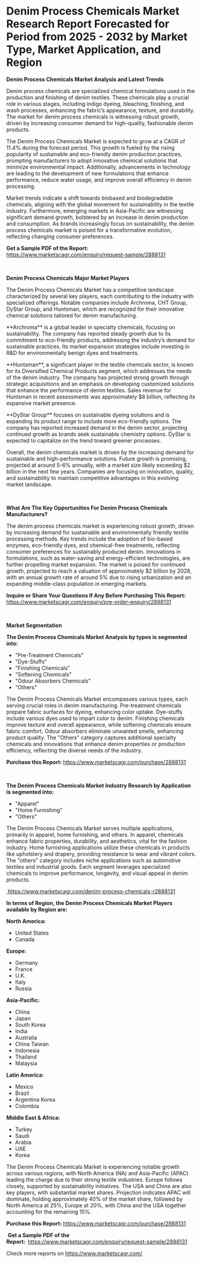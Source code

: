 <p><h1>Denim Process Chemicals Market Research Report Forecasted for Period from 2025 -  2032 by Market Type, Market Application, and Region</h1></p><p><strong>Denim Process Chemicals Market Analysis and Latest Trends</strong></p>
<p><p>Denim process chemicals are specialized chemical formulations used in the production and finishing of denim textiles. These chemicals play a crucial role in various stages, including indigo dyeing, bleaching, finishing, and wash processes, enhancing the fabric’s appearance, texture, and durability. The market for denim process chemicals is witnessing robust growth, driven by increasing consumer demand for high-quality, fashionable denim products.</p><p>The Denim Process Chemicals Market is expected to grow at a CAGR of 11.4% during the forecast period. This growth is fueled by the rising popularity of sustainable and eco-friendly denim production practices, prompting manufacturers to adopt innovative chemical solutions that minimize environmental impact. Additionally, advancements in technology are leading to the development of new formulations that enhance performance, reduce water usage, and improve overall efficiency in denim processing.</p><p>Market trends indicate a shift towards biobased and biodegradable chemicals, aligning with the global movement for sustainability in the textile industry. Furthermore, emerging markets in Asia-Pacific are witnessing significant demand growth, bolstered by an increase in denim production and consumption. As brands increasingly focus on sustainability, the denim process chemicals market is poised for a transformative evolution, reflecting changing consumer preferences.</p></p>
<p><strong>Get a Sample PDF of the Report:&nbsp;</strong> <a href="https://www.marketscagr.com/enquiry/request-sample/2888131?utm_campaign=2465&utm_medium=2&utm_source=Github&utm_content=ia&utm_term=14032025&utm_id=denim-process-chemicals">https://www.marketscagr.com/enquiry/request-sample/2888131</a></p>
<p>&nbsp;</p>
<p><strong>Denim Process Chemicals Major Market Players</strong></p>
<p><p>The Denim Process Chemicals Market has a competitive landscape characterized by several key players, each contributing to the industry with specialized offerings. Notable companies include Archroma, CHT Group, DyStar Group, and Huntsman, which are recognized for their innovative chemical solutions tailored for denim manufacturing. </p><p>**Archroma** is a global leader in specialty chemicals, focusing on sustainability. The company has reported steady growth due to its commitment to eco-friendly products, addressing the industry’s demand for sustainable practices. Its market expansion strategies include investing in R&D for environmentally benign dyes and treatments.</p><p>**Huntsman**, a significant player in the textile chemicals sector, is known for its Diversified Chemical Products segment, which addresses the needs of the denim industry. The company has projected strong growth through strategic acquisitions and an emphasis on developing customized solutions that enhance the performance of denim textiles. Sales revenue for Huntsman in recent assessments was approximately $8 billion, reflecting its expansive market presence.</p><p>**DyStar Group** focuses on sustainable dyeing solutions and is expanding its product range to include more eco-friendly options. The company has reported increased demand in the denim sector, projecting continued growth as brands seek sustainable chemistry options. DyStar is expected to capitalize on the trend toward greener processes.</p><p>Overall, the denim chemicals market is driven by the increasing demand for sustainable and high-performance solutions. Future growth is promising, projected at around 5-6% annually, with a market size likely exceeding $2 billion in the next few years. Companies are focusing on innovation, quality, and sustainability to maintain competitive advantages in this evolving market landscape.</p></p>
<p>&nbsp;</p>
<p><strong>What Are The Key Opportunities For Denim Process Chemicals Manufacturers?</strong></p>
<p><p>The denim process chemicals market is experiencing robust growth, driven by increasing demand for sustainable and environmentally friendly textile processing methods. Key trends include the adoption of bio-based enzymes, eco-friendly dyes, and chemical-free treatments, reflecting consumer preferences for sustainably produced denim. Innovations in formulations, such as water-saving and energy-efficient technologies, are further propelling market expansion. The market is poised for continued growth, projected to reach a valuation of approximately $2 billion by 2028, with an annual growth rate of around 5% due to rising urbanization and an expanding middle-class population in emerging markets.</p></p>
<p><strong>Inquire or Share Your Questions If Any Before Purchasing This Report:</strong> <a href="https://www.marketscagr.com/enquiry/pre-order-enquiry/2888131?utm_campaign=2465&utm_medium=2&utm_source=Github&utm_content=ia&utm_term=14032025&utm_id=denim-process-chemicals">https://www.marketscagr.com/enquiry/pre-order-enquiry/2888131</a></p>
<p>&nbsp;</p>
<p><strong>Market Segmentation</strong></p>
<p><strong>The Denim Process Chemicals Market Analysis by types is segmented into:</strong></p>
<p><ul><li>"Pre-Treatment Chemicals"</li><li>"Dye-Stuffs"</li><li>"Finishing Chemicals"</li><li>"Softening Chemicals"</li><li>"Odour Absorbers Chemicals"</li><li>"Others"</li></ul></p>
<p><p>The Denim Process Chemicals Market encompasses various types, each serving crucial roles in denim manufacturing. Pre-treatment chemicals prepare fabric surfaces for dyeing, enhancing color uptake. Dye-stuffs include various dyes used to impart color to denim. Finishing chemicals improve texture and overall appearance, while softening chemicals ensure fabric comfort. Odour absorbers eliminate unwanted smells, enhancing product quality. The "Others" category captures additional specialty chemicals and innovations that enhance denim properties or production efficiency, reflecting the diverse needs of the industry.</p></p>
<p><strong>Purchase this Report:&nbsp;</strong><a href="https://www.marketscagr.com/purchase/2888131?utm_campaign=2465&utm_medium=2&utm_source=Github&utm_content=ia&utm_term=14032025&utm_id=denim-process-chemicals">https://www.marketscagr.com/purchase/2888131</a></p>
<p>&nbsp;</p>
<p><strong>The Denim Process Chemicals Market Industry Research by Application is segmented into:</strong></p>
<p><ul><li>"Apparel"</li><li>"Home Furnishing"</li><li>"Others"</li></ul></p>
<p><p>The Denim Process Chemicals Market serves multiple applications, primarily in apparel, home furnishing, and others. In apparel, chemicals enhance fabric properties, durability, and aesthetics, vital for the fashion industry. Home furnishing applications utilize these chemicals in products like upholstery and drapery, providing resistance to wear and vibrant colors. The "others" category includes niche applications such as automotive textiles and industrial goods. Each segment leverages specialized chemicals to improve performance, longevity, and visual appeal in denim products.</p></p>
<p><a href="https://www.marketscagr.com/denim-process-chemicals-r2888131?utm_campaign=2465&utm_medium=2&utm_source=Github&utm_content=ia&utm_term=14032025&utm_id=denim-process-chemicals">&nbsp;https://www.marketscagr.com/denim-process-chemicals-r2888131</a></p>
<p><strong>In terms of Region, the Denim Process Chemicals Market Players available by Region are:</strong></p>
<p>
    <p> <strong> North America: </strong>
        <ul>
            <li>United States</li>
            <li>Canada</li>
        </ul>
        </p> 
    <p> <strong> Europe: </strong>
        <ul>
            <li>Germany</li>
            <li>France</li>
            <li>U.K.</li>
            <li>Italy</li>
            <li>Russia</li>
        </ul>
        </p> 
    <p> <strong> Asia-Pacific: </strong>
        <ul>
            <li>China</li>
            <li>Japan</li>
            <li>South Korea</li>
            <li>India</li>
            <li>Australia</li>
            <li>China Taiwan</li>
            <li>Indonesia</li>
            <li>Thailand</li>
            <li>Malaysia</li>
        </ul>
        </p> 
    <p> <strong> Latin America: </strong>
        <ul>
            <li>Mexico</li>
            <li>Brazil</li>
            <li>Argentina Korea</li>
            <li>Colombia</li>
        </ul>
        </p> 
    <p> <strong> Middle East & Africa: </strong>
        <ul>
            <li>Turkey</li>
            <li>Saudi</li>
            <li>Arabia</li>
            <li>UAE</li>
            <li>Korea</li>
        </ul>
    </p>
    </p>
<p><p>The Denim Process Chemicals Market is experiencing notable growth across various regions, with North America (NA) and Asia-Pacific (APAC) leading the charge due to their strong textile industries. Europe follows closely, supported by sustainability initiatives. The USA and China are also key players, with substantial market shares. Projection indicates APAC will dominate, holding approximately 40% of the market share, followed by North America at 25%, Europe at 20%, with China and the USA together accounting for the remaining 15%.</p></p>
<p><strong>Purchase this Report: </strong><a href="https://www.marketscagr.com/purchase/2888131?utm_campaign=2465&utm_medium=2&utm_source=Github&utm_content=ia&utm_term=14032025&utm_id=denim-process-chemicals">https://www.marketscagr.com/purchase/2888131</a></p>
<p>&nbsp;<strong>Get a Sample PDF of the Report:&nbsp;&nbsp;</strong><a href="https://www.marketscagr.com/enquiry/request-sample/2888131?utm_campaign=2465&utm_medium=2&utm_source=Github&utm_content=ia&utm_term=14032025&utm_id=denim-process-chemicals">https://www.marketscagr.com/enquiry/request-sample/2888131</a></p>
<p><strong></strong></p>
<p>Check more reports on <a href="https://www.marketscagr.com/?utm_campaign=2465&utm_medium=2&utm_source=Github&utm_content=ia&utm_term=14032025&utm_id=denim-process-chemicals">https://www.marketscagr.com/</a></p>
